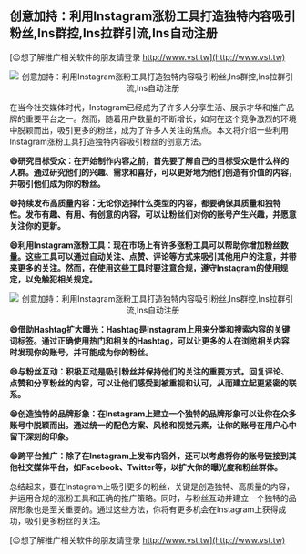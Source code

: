 ## **创意加持：利用Instagram涨粉工具打造独特内容吸引粉丝,Ins群控,Ins拉群引流,Ins自动注册**

[😍想了解推广相关软件的朋友请登录 http://www.vst.tw](http://www.vst.tw)

 <center><img src="https://vst.tw/MP4/tuiguang/png/2.png" alt="创意加持：利用Instagram涨粉工具打造独特内容吸引粉丝,Ins群控,Ins拉群引流,Ins自动注册"></center>

在当今社交媒体时代，Instagram已经成为了许多人分享生活、展示才华和推广品牌的重要平台之一。然而，随着用户数量的不断增长，如何在这个竞争激烈的环境中脱颖而出，吸引更多的粉丝，成为了许多人关注的焦点。本文将介绍一些利用Instagram涨粉工具打造独特内容吸引粉丝的创意方法。

**😄研究目标受众：在开始制作内容之前，首先要了解自己的目标受众是什么样的人群。通过研究他们的兴趣、需求和喜好，可以更好地为他们创造有价值的内容，并吸引他们成为你的粉丝。**

**😄持续发布高质量内容：无论你选择什么类型的内容，都要确保其质量和独特性。发布有趣、有用、有创意的内容，可以让粉丝们对你的账号产生兴趣，并愿意关注你的更新。**

**😄利用Instagram涨粉工具：现在市场上有许多涨粉工具可以帮助你增加粉丝数量。这些工具可以通过自动关注、点赞、评论等方式来吸引其他用户的注意，并带来更多的关注。然而，在使用这些工具时要注意合规，遵守Instagram的使用规定，以免触犯相关规定。**

 <center><img src="https://vst.tw/MP4/tuiguang/png/3.png" alt="创意加持：利用Instagram涨粉工具打造独特内容吸引粉丝,Ins群控,Ins拉群引流,Ins自动注册"></center>

**😄借助Hashtag扩大曝光：Hashtag是Instagram上用来分类和搜索内容的关键词标签。通过正确使用热门和相关的Hashtag，可以让更多的人在浏览相关内容时发现你的账号，并可能成为你的粉丝。**

**😄与粉丝互动：积极互动是吸引粉丝并保持他们的关注的重要方式。回复评论、点赞和分享粉丝的内容，可以让他们感受到被重视和认可，从而建立起更紧密的联系。**

**😄创造独特的品牌形象：在Instagram上建立一个独特的品牌形象可以让你在众多账号中脱颖而出。通过统一的配色方案、风格和视觉元素，让你的账号在用户心中留下深刻的印象。**

**😄跨平台推广：除了在Instagram上发布内容外，还可以考虑将你的账号链接到其他社交媒体平台，如Facebook、Twitter等，以扩大你的曝光度和粉丝群体。**

总结起来，要在Instagram上吸引更多的粉丝，关键是创造独特、高质量的内容，并运用合规的涨粉工具和正确的推广策略。同时，与粉丝互动并建立一个独特的品牌形象也是至关重要的。通过这些方法，你将有更多机会在Instagram上获得成功，吸引更多粉丝的关注。

[😍想了解推广相关软件的朋友请登录 http://www.vst.tw](http://www.vst.tw)



